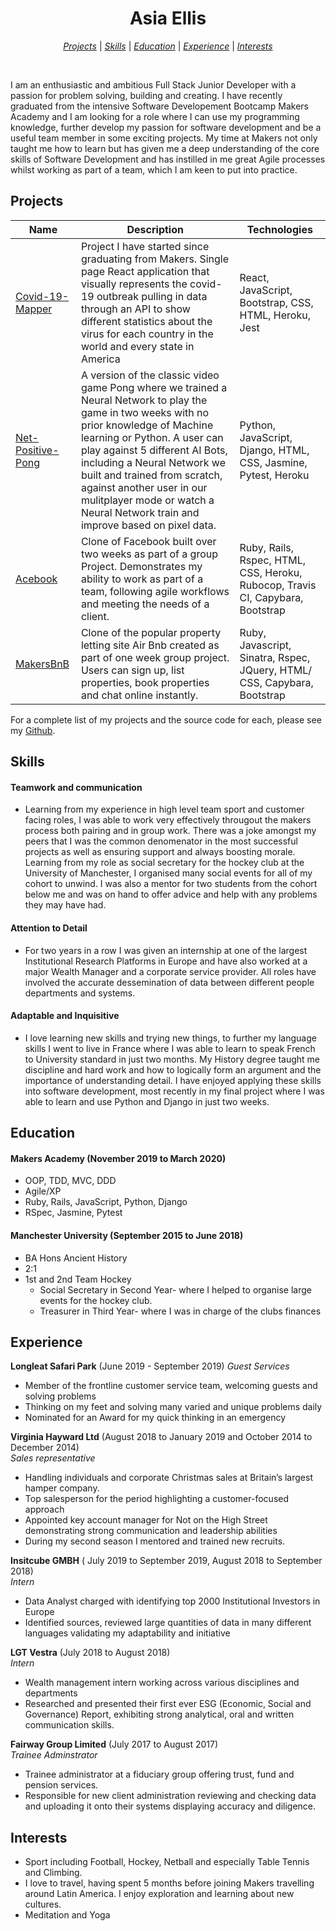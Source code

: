 <h1 align="center">Asia Ellis</h1>

<div align= "center">
 
[*Projects*](#projects) | [*Skills*](#skills) | [*Education*](#education) | [*Experience*](#experience) | [*Interests*](#interests)
 </div>
 
 <div align="center">
 <a href="https://sourcerer.io/asiaellis5"><img src="https://img.shields.io/badge/JavaScript-540%20commits-orange.svg" alt=""></a>
 <a href="https://sourcerer.io/asiaellis5"><img src="https://img.shields.io/badge/Ruby-305%20commits-orange.svg" alt=""></a>
 <a href="https://sourcerer.io/asiaellis5"><img src="https://img.shields.io/badge/Python-190%20commits-orange.svg" alt=""></a>
 <a href="https://sourcerer.io/asiaellis5"><img src="https://img.shields.io/badge/HTML-407%20commits-orange.svg" alt=""></a>
 <a href="https://sourcerer.io/asiaellis5"><img src="https://img.shields.io/badge/CSS-405%20commits-orange.svg" alt=""></a>
 </div>


I am an enthusiastic and ambitious Full Stack Junior Developer with a passion for problem solving, building and creating. I have recently graduated from the intensive Software Developement Bootcamp Makers Academy and I am looking for a role where I can use my programming knowledge, further develop my passion for software development and be a useful team member in some exciting projects. My time at Makers not only taught me how to learn but has given me a deep understanding of the core skills of Software Development and has instilled in me great Agile processes whilst working as part of a team, which I am keen to put into practice. 


## Projects

| Name | Description  | Technologies|
| ---|---| ---|
| [Covid-19-Mapper](https://github.com/davidpaps/covid_19_mapper) | Project I have started since graduating from Makers. Single page React application that visually represents the covid-19 outbreak pulling in data through an API to show different statistics about the virus for each country in the world and every state in America | React, JavaScript, Bootstrap, CSS, HTML, Heroku, Jest
| [Net-Positive-Pong](https://github.com/asiaellis5/Net-positive-pong)  | A version of the classic video game Pong where we trained a Neural Network to play the game in two weeks with no prior knowledge of Machine learning or Python. A user can play against 5 different AI Bots, including a Neural Network we built and trained from scratch, against another user in our mulitplayer mode or watch a Neural Network train and improve based on pixel data.| Python, JavaScript, Django, HTML, CSS, Jasmine, Pytest, Heroku 
|[Acebook](https://github.com/asiaellis5/acebook-U-JAKD) | Clone of Facebook built over two weeks as part of a group Project. Demonstrates my ability to work as part of a team, following agile workflows and meeting the needs of a client.| Ruby, Rails, Rspec, HTML, CSS, Heroku, Rubocop, Travis CI, Capybara, Bootstrap
|[MakersBnB](https://github.com/asiaellis5/Makers-Bnb)| Clone of the popular property letting site Air Bnb created as part of one week group project. Users can sign up, list properties, book properties and chat online instantly.|Ruby, Javascript, Sinatra, Rspec, JQuery, HTML/ CSS, Capybara, Bootstrap

For a complete list of my projects and the source code for each, please see my [Github](https://github.com/asiaellis5).

## Skills

#### Teamwork and communication

- Learning from my experience in high level team sport and customer facing roles, I was able to work very effectively througout the makers process both pairing and in group work. There was a joke amongst my peers that I was the common denomenator in the most successful projects as well as ensuring support and always boosting morale. Learning from my role as social secretary for the hockey club at the University of Manchester, I organised many social events for all of my cohort to unwind. I was also a mentor for two students from the cohort below me and was on hand to offer advice and help with any problems they may have had.  

#### Attention to Detail

- For two years in a row I was given an internship at one of the largest Institutional Research Platforms in Europe and have also worked at a major Wealth Manager and a corporate service provider. All roles have involved the accurate dessemination of data between different people departments and systems.

#### Adaptable and Inquisitive

- I love learning new skills and trying new things, to further my language skills I went to live in France where I was able to learn to speak French to University standard in just two months. My History degree taught me discipline and hard work and how to logically form an argument and the importance of understanding detail. I have enjoyed applying these skills into software development, most recently in my final project where I was able to learn and use Python and Django in just two weeks.


## Education

#### Makers Academy (November 2019 to March 2020)

- OOP, TDD, MVC, DDD
- Agile/XP
- Ruby, Rails, JavaScript, Python, Django
- RSpec, Jasmine, Pytest

#### Manchester University (September 2015 to June 2018)

- BA Hons Ancient History
- 2:1
- 1st and 2nd Team Hockey
  - Social Secretary in Second Year- where I helped to organise large events for the hockey club.
  - Treasurer in Third Year- where I was in charge of the clubs finances 

## Experience

**Longleat Safari Park** (June 2019 - September 2019)
*Guest Services*
- Member of the frontline customer service team, welcoming guests and solving problems
-	Thinking on my feet and solving many varied and unique problems daily
-	Nominated for an Award for my quick thinking in an emergency


**Virginia Hayward Ltd** (August 2018 to January 2019 and  October 2014 to December 2014)   
*Sales representative*  
- Handling individuals and corporate Christmas sales at Britain’s largest hamper company. 
-	Top salesperson for the period highlighting a customer-focused approach
-	Appointed key account manager for Not on the High Street demonstrating strong communication and leadership abilities
-	During my second season I mentored and trained new recruits.


**Insitcube GMBH** ( July 2019 to September 2019, August 2018 to September 2018)    
*Intern*  
- Data Analyst charged with identifying top 2000 Institutional Investors in Europe
-	Identified sources, reviewed large quantities of data in many different languages validating my adaptability and initiative


**LGT Vestra** (July 2018 to August 2018)   
*Intern*  
- Wealth management intern working across various disciplines and departments
-	Researched and presented their first ever ESG (Economic, Social and Governance) Report, exhibiting strong analytical, oral and written communication skills.


**Fairway Group Limited** (July 2017 to August 2017)   
*Trainee Adminstrator*  
- Trainee administrator at a fiduciary group offering trust, fund and pension services. 
-	Responsible for new client administration reviewing and checking data and uploading it onto their systems displaying accuracy and diligence.


## Interests

- Sport including Football, Hockey, Netball and especially Table Tennis and Climbing.
- I love to travel, having spent 5 months before joining Makers travelling around Latin America. I enjoy exploration and learning about new cultures.
- Meditation and Yoga
